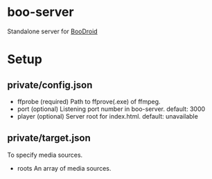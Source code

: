 # boo-server
Standalone server for [BooDroid](https://github.com/toyota-m2k/boodroid)

# Setup

## private/config.json

- ffprobe (required)
 Path to ffprove(.exe) of ffmpeg.
- port (optional)
 Listening port number in boo-server.
 default: 3000
- player (optional)
 Server root for index.html.
 default: unavailable
 
## private/target.json

To specify media sources.

- roots
  An array of media sources.

 


 
